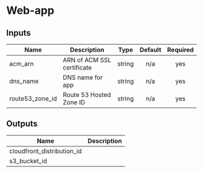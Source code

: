 # Web-app

## Inputs

| Name | Description | Type | Default | Required |
|------|-------------|:----:|:-----:|:-----:|
| acm\_arn | ARN of ACM SSL certificate | string | n/a | yes |
| dns\_name | DNS name for app | string | n/a | yes |
| route53\_zone\_id | Route 53 Hosted Zone ID | string | n/a | yes |

## Outputs

| Name | Description |
|------|-------------|
| cloudfront\_distribution\_id |  |
| s3\_bucket\_id |  |